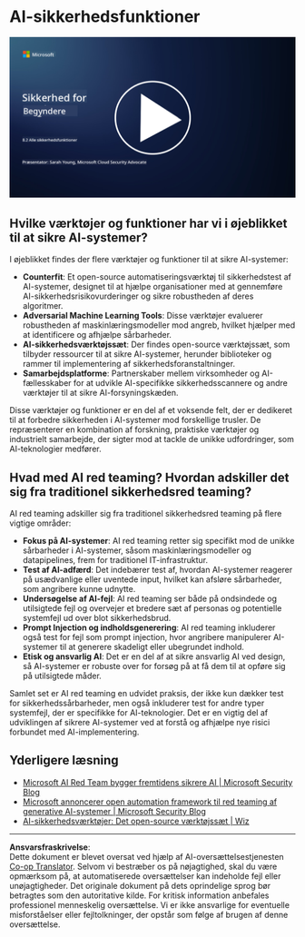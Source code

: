 <!--
CO_OP_TRANSLATOR_METADATA:
{
  "original_hash": "b6bb7175672298d1e2f73ba7e0006f95",
  "translation_date": "2025-09-03T21:35:34+00:00",
  "source_file": "8.2 AI security capabilities.md",
  "language_code": "da"
}
-->
# AI-sikkerhedsfunktioner

[![Se videoen](../../translated_images/8-2_placeholder.bc988ce5dff1726a8b6f8c00b1250865ca23d02aa5cb11fb879ed1194702c99a.da.png)](https://learn-video.azurefd.net/vod/player?id=e0a6f844-d884-4f76-99bd-4ce9f7f73d22)

## Hvilke værktøjer og funktioner har vi i øjeblikket til at sikre AI-systemer?

I øjeblikket findes der flere værktøjer og funktioner til at sikre AI-systemer:

-   **Counterfit**: Et open-source automatiseringsværktøj til sikkerhedstest af AI-systemer, designet til at hjælpe organisationer med at gennemføre AI-sikkerhedsrisikovurderinger og sikre robustheden af deres algoritmer.
-   **Adversarial Machine Learning Tools**: Disse værktøjer evaluerer robustheden af maskinlæringsmodeller mod angreb, hvilket hjælper med at identificere og afhjælpe sårbarheder.
-   **AI-sikkerhedsværktøjssæt**: Der findes open-source værktøjssæt, som tilbyder ressourcer til at sikre AI-systemer, herunder biblioteker og rammer til implementering af sikkerhedsforanstaltninger.
-   **Samarbejdsplatforme**: Partnerskaber mellem virksomheder og AI-fællesskaber for at udvikle AI-specifikke sikkerhedsscannere og andre værktøjer til at sikre AI-forsyningskæden.

Disse værktøjer og funktioner er en del af et voksende felt, der er dedikeret til at forbedre sikkerheden i AI-systemer mod forskellige trusler. De repræsenterer en kombination af forskning, praktiske værktøjer og industrielt samarbejde, der sigter mod at tackle de unikke udfordringer, som AI-teknologier medfører.

## Hvad med AI red teaming? Hvordan adskiller det sig fra traditionel sikkerhedsred teaming?

AI red teaming adskiller sig fra traditionel sikkerhedsred teaming på flere vigtige områder:

-   **Fokus på AI-systemer**: AI red teaming retter sig specifikt mod de unikke sårbarheder i AI-systemer, såsom maskinlæringsmodeller og datapipelines, frem for traditionel IT-infrastruktur.
-   **Test af AI-adfærd**: Det indebærer test af, hvordan AI-systemer reagerer på usædvanlige eller uventede input, hvilket kan afsløre sårbarheder, som angribere kunne udnytte.
-   **Undersøgelse af AI-fejl**: AI red teaming ser både på ondsindede og utilsigtede fejl og overvejer et bredere sæt af personas og potentielle systemfejl ud over blot sikkerhedsbrud.
-   **Prompt Injection og indholdsgenerering**: AI red teaming inkluderer også test for fejl som prompt injection, hvor angribere manipulerer AI-systemer til at generere skadeligt eller ubegrundet indhold.
-   **Etisk og ansvarlig AI**: Det er en del af at sikre ansvarlig AI ved design, så AI-systemer er robuste over for forsøg på at få dem til at opføre sig på utilsigtede måder.

Samlet set er AI red teaming en udvidet praksis, der ikke kun dækker test for sikkerhedssårbarheder, men også inkluderer test for andre typer systemfejl, der er specifikke for AI-teknologier. Det er en vigtig del af udviklingen af sikrere AI-systemer ved at forstå og afhjælpe nye risici forbundet med AI-implementering.

## Yderligere læsning

 - [Microsoft AI Red Team bygger fremtidens sikrere AI | Microsoft Security Blog](https://www.microsoft.com/en-us/security/blog/2023/08/07/microsoft-ai-red-team-building-future-of-safer-ai/?WT.mc_id=academic-96948-sayoung)
 - [Microsoft annoncerer open automation framework til red teaming af generative AI-systemer | Microsoft Security Blog](https://www.microsoft.com/en-us/security/blog/2024/02/22/announcing-microsofts-open-automation-framework-to-red-team-generative-ai-systems/?WT.mc_id=academic-96948-sayoung)
 - [AI-sikkerhedsværktøjer: Det open-source værktøjssæt | Wiz](https://www.wiz.io/academy/ai-security-tools)

---

**Ansvarsfraskrivelse**:  
Dette dokument er blevet oversat ved hjælp af AI-oversættelsestjenesten [Co-op Translator](https://github.com/Azure/co-op-translator). Selvom vi bestræber os på nøjagtighed, skal du være opmærksom på, at automatiserede oversættelser kan indeholde fejl eller unøjagtigheder. Det originale dokument på dets oprindelige sprog bør betragtes som den autoritative kilde. For kritisk information anbefales professionel menneskelig oversættelse. Vi er ikke ansvarlige for eventuelle misforståelser eller fejltolkninger, der opstår som følge af brugen af denne oversættelse.